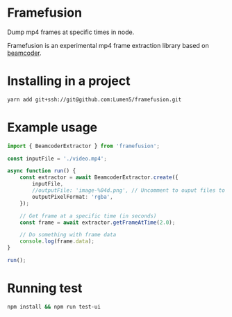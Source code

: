 # Framefusion

Dump mp4 frames at specific times in node.

Framefusion is an experimental mp4 frame extraction library based on [beamcoder](https://github.com/Streampunk/beamcoder).

# Installing in a project

```bash
yarn add git+ssh://git@github.com:Lumen5/framefusion.git
```

# Example usage

```typescript
import { BeamcoderExtractor } from 'framefusion';

const inputFile = './video.mp4';

async function run() {
    const extractor = await BeamcoderExtractor.create({
        inputFile,
        //outputFile: 'image-%04d.png', // Uncomment to ouput files to disk
        outputPixelFormat: 'rgba',
    });

    // Get frame at a specific time (in seconds)
    const frame = await extractor.getFrameAtTime(2.0);

    // Do something with frame data
    console.log(frame.data);
}

run();
```

# Running test

```bash
npm install && npm run test-ui
```
